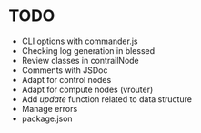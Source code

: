 # TODO 
* CLI options with commander.js
* Checking log generation in blessed
* Review classes in contrailNode
* Comments with JSDoc
* Adapt for control nodes
* Adapt for compute nodes (vrouter)
* Add _update_ function related to data structure
* Manage errors
* package.json
